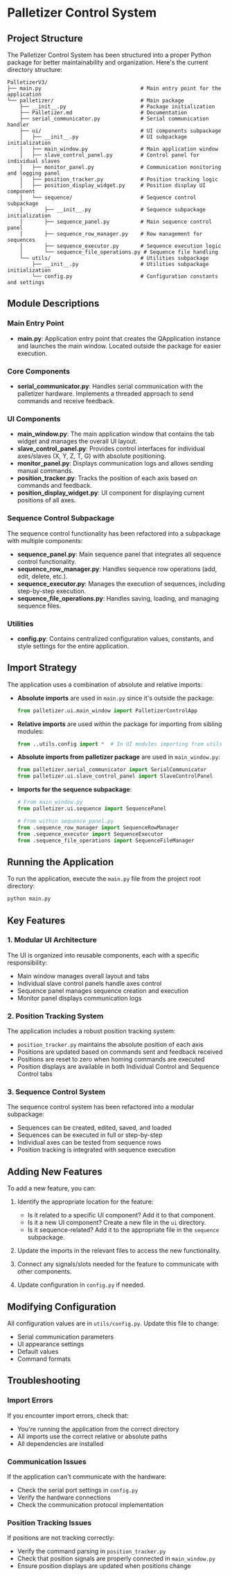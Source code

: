 # Palletizer Control System

## Project Structure

The Palletizer Control System has been structured into a proper Python package for better maintainability and organization. Here's the current directory structure:

```
PalletizerV3/
├── main.py                                # Main entry point for the application
└── palletizer/                            # Main package
    ├── __init__.py                        # Package initialization
    ├── Palletizer.md                      # Documentation
    ├── serial_communicator.py             # Serial communication handler
    ├── ui/                                # UI components subpackage
    │   ├── __init__.py                    # UI subpackage initialization
    │   ├── main_window.py                 # Main application window
    │   ├── slave_control_panel.py         # Control panel for individual slaves
    │   ├── monitor_panel.py               # Communication monitoring and logging panel
    │   ├── position_tracker.py            # Position tracking logic
    │   ├── position_display_widget.py     # Position display UI component
    │   └── sequence/                      # Sequence control subpackage
    │       ├── __init__.py                # Sequence subpackage initialization
    │       ├── sequence_panel.py          # Main sequence control panel
    │       ├── sequence_row_manager.py    # Row management for sequences
    │       ├── sequence_executor.py       # Sequence execution logic
    │       └── sequence_file_operations.py # Sequence file handling
    └── utils/                             # Utilities subpackage
        ├── __init__.py                    # Utilities subpackage initialization
        └── config.py                      # Configuration constants and settings
```

## Module Descriptions

### Main Entry Point

- **main.py**: Application entry point that creates the QApplication instance and launches the main window. Located outside the package for easier execution.

### Core Components

- **serial_communicator.py**: Handles serial communication with the palletizer hardware. Implements a threaded approach to send commands and receive feedback.

### UI Components

- **main_window.py**: The main application window that contains the tab widget and manages the overall UI layout.
- **slave_control_panel.py**: Provides control interfaces for individual axes/slaves (X, Y, Z, T, G) with absolute positioning.
- **monitor_panel.py**: Displays communication logs and allows sending manual commands.
- **position_tracker.py**: Tracks the position of each axis based on commands and feedback.
- **position_display_widget.py**: UI component for displaying current positions of all axes.

### Sequence Control Subpackage

The sequence control functionality has been refactored into a subpackage with multiple components:

- **sequence_panel.py**: Main sequence panel that integrates all sequence control functionality.
- **sequence_row_manager.py**: Handles sequence row operations (add, edit, delete, etc.).
- **sequence_executor.py**: Manages the execution of sequences, including step-by-step execution.
- **sequence_file_operations.py**: Handles saving, loading, and managing sequence files.

### Utilities

- **config.py**: Contains centralized configuration values, constants, and style settings for the entire application.

## Import Strategy

The application uses a combination of absolute and relative imports:

- **Absolute imports** are used in `main.py` since it's outside the package:

  ```python
  from palletizer.ui.main_window import PalletizerControlApp
  ```

- **Relative imports** are used within the package for importing from sibling modules:

  ```python
  from ..utils.config import *  # In UI modules importing from utils
  ```

- **Absolute imports from palletizer package** are used in `main_window.py`:

  ```python
  from palletizer.serial_communicator import SerialCommunicator
  from palletizer.ui.slave_control_panel import SlaveControlPanel
  ```

- **Imports for the sequence subpackage**:

  ```python
  # From main_window.py
  from palletizer.ui.sequence import SequencePanel

  # From within sequence_panel.py
  from .sequence_row_manager import SequenceRowManager
  from .sequence_executor import SequenceExecutor
  from .sequence_file_operations import SequenceFileManager
  ```

## Running the Application

To run the application, execute the `main.py` file from the project root directory:

```bash
python main.py
```

## Key Features

### 1. Modular UI Architecture

The UI is organized into reusable components, each with a specific responsibility:

- Main window manages overall layout and tabs
- Individual slave control panels handle axes control
- Sequence panel manages sequence creation and execution
- Monitor panel displays communication logs

### 2. Position Tracking System

The application includes a robust position tracking system:

- `position_tracker.py` maintains the absolute position of each axis
- Positions are updated based on commands sent and feedback received
- Positions are reset to zero when homing commands are executed
- Position displays are available in both Individual Control and Sequence Control tabs

### 3. Sequence Control System

The sequence control system has been refactored into a modular subpackage:

- Sequences can be created, edited, saved, and loaded
- Sequences can be executed in full or step-by-step
- Individual axes can be tested from sequence rows
- Position tracking is integrated with sequence execution

## Adding New Features

To add a new feature, you can:

1. Identify the appropriate location for the feature:

   - Is it related to a specific UI component? Add it to that component.
   - Is it a new UI component? Create a new file in the `ui` directory.
   - Is it sequence-related? Add it to the appropriate file in the `sequence` subpackage.

2. Update the imports in the relevant files to access the new functionality.

3. Connect any signals/slots needed for the feature to communicate with other components.

4. Update configuration in `config.py` if needed.

## Modifying Configuration

All configuration values are in `utils/config.py`. Update this file to change:

- Serial communication parameters
- UI appearance settings
- Default values
- Command formats

## Troubleshooting

### Import Errors

If you encounter import errors, check that:

- You're running the application from the correct directory
- All imports use the correct relative or absolute paths
- All dependencies are installed

### Communication Issues

If the application can't communicate with the hardware:

- Check the serial port settings in `config.py`
- Verify the hardware connections
- Check the communication protocol implementation

### Position Tracking Issues

If positions are not tracking correctly:

- Verify the command parsing in `position_tracker.py`
- Check that position signals are properly connected in `main_window.py`
- Ensure position displays are updated when positions change
